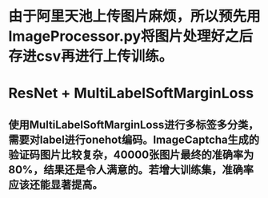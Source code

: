 # 由于阿里天池上传图片麻烦，所以预先用ImageProcessor.py将图片处理好之后存进csv再进行上传训练。

# ResNet + MultiLabelSoftMarginLoss

## 使用MultiLabelSoftMarginLoss进行多标签多分类，需要对label进行onehot编码。ImageCaptcha生成的验证码图片比较复杂，40000张图片最终的准确率为80%，结果还是令人满意的。若增大训练集，准确率应该还能显著提高。